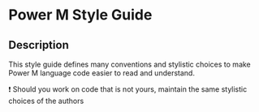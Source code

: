 # Power M Style Guide
## Description
This style guide defines many conventions and stylistic choices to make Power M language code easier to read and understand.

:exclamation:
Should you work on code that is not yours, maintain the same stylistic choices of the authors
